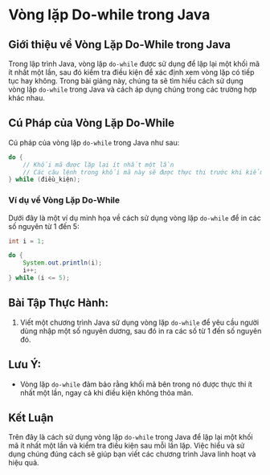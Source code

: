 # Vòng lặp Do-while trong Java

## Giới thiệu về Vòng Lặp Do-While trong Java

Trong lập trình Java, vòng lặp `do-while` được sử dụng để lặp lại một khối mã ít nhất một lần, sau đó kiểm tra điều kiện để xác định xem vòng lặp có tiếp tục hay không. Trong bài giảng này, chúng ta sẽ tìm hiểu cách sử dụng vòng lặp `do-while` trong Java và cách áp dụng chúng trong các trường hợp khác nhau.

## **Cú Pháp của Vòng Lặp Do-While**

Cú pháp của vòng lặp `do-while` trong Java như sau:

```java
do {
    // Khối mã được lặp lại ít nhất một lần
    // Các câu lệnh trong khối mã này sẽ được thực thi trước khi kiểm tra điều kiện
} while (điều_kiện);
```

### **Ví dụ về Vòng Lặp Do-While**

Dưới đây là một ví dụ minh họa về cách sử dụng vòng lặp `do-while` để in các số nguyên từ 1 đến 5:

```java
int i = 1;

do {
    System.out.println(i);
    i++;
} while (i <= 5);
```

## **Bài Tập Thực Hành:**

1. Viết một chương trình Java sử dụng vòng lặp `do-while` để yêu cầu người dùng nhập một số nguyên dương, sau đó in ra các số từ 1 đến số nguyên đó.

## **Lưu Ý:**

* Vòng lặp `do-while` đảm bảo rằng khối mã bên trong nó được thực thi ít nhất một lần, ngay cả khi điều kiện không thỏa mãn.

## **Kết Luận**

Trên đây là cách sử dụng vòng lặp `do-while` trong Java để lặp lại một khối mã ít nhất một lần và kiểm tra điều kiện sau mỗi lần lặp. Việc hiểu và sử dụng chúng đúng cách sẽ giúp bạn viết các chương trình Java linh hoạt và hiệu quả.
